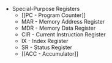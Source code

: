 - Special-Purpose Registers
	- [[PC - Program Counter]]
	- MAR - Memory Address Register
	- MDR - Memory Data Register
	- CIR - Current Instruction Register
	- IX - Index Register
	- SR - Status Register
	- [[ACC - Accumulator]]

